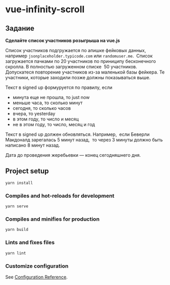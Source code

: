# vue-infinity-scroll

## Задание

**Сделайте список участников розыгрыша на vue.js**

Список участников подгружается по апишке фейковых данных, например `jsonplaceholder.typicode.com` или `randomuser.me`.  Список загружается пачками по 20 участников по приниципу бесконечного скролла. В полностью загруженном списке  50 участников. Допускатеся повторение участников из-за маленькой базы фейкера. Те участники, которые заходили позже должны показываться выше.

Текст в signed up формуруется по правилу, если
- минута еще не прошла, то just now
- меньше часа, то сколько минут 
- сегодня, то сколько часов 
- вчера, то yesterday
- в этом году, то число и месяц
- не в этом году, то число, месяц и год

Текст в signed up должен обновляться. Например,  если Беверли Макдоналд зарегалась 5 минут назад,  то через 3 минуты должно быть написано 8 минут назад.

Дата до проведения жеребьевки — конец сегодняшнего дня.

## Project setup
```
yarn install
```

### Compiles and hot-reloads for development
```
yarn serve
```

### Compiles and minifies for production
```
yarn build
```

### Lints and fixes files
```
yarn lint
```

### Customize configuration
See [Configuration Reference](https://cli.vuejs.org/config/).
